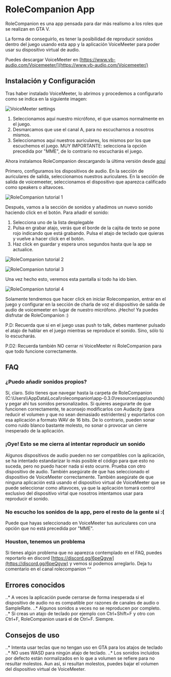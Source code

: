 # RoleCompanion App

RoleCompanion es una app pensada para dar más realismo a los roles que se realizan en GTA V.

La forma de conseguirlo, es tener la posibilidad de reproducir sonidos dentro del juego usando esta app
y la aplicación VoiceMeeter para poder usar su dispositivo virtual de audio.

Puedes descargar VoiceMeeter en [https://www.vb-audio.com/Voicemeeter/](https://www.vb-audio.com/Voicemeeter/)

## Instalación y Configuración

Tras haber instalado VoiceMeeter, lo abrimos y procedemos a configurarlo como se indica en la siguiente imagen:

![VoiceMeeter settings](https://github.com/frozenfangkb/rolecompanion/blob/master/image/voicetuto.png "VoiceMeeter settings")

1. Seleccionamos aquí nuestro micrófono, el que usamos normalmente en el juego.
2. Desmarcamos que use el canal A, para no escucharnos a nosotros mismos.
3. Seleccionamos aquí nuestros auriculares, los mismos por los que escuchemos el juego. MUY IMPORTANTE: selecciona la opción precedida por "MME", de lo contrario no escucharás el juego.

Ahora instalamos RoleCompanion descargando la última versión desde [aquí](https://www.vb-audio.com/Voicemeeter/)

Primero, configuramos los dispositivos de audio. En la sección de auriculares de salida, seleccionamos nuestros auriculares.
En la sección de salida de voicemeeter, seleccionamos el dispositivo que aparezca calificado como speakers o altavoces.

![RoleCompanion tutorial 1](https://github.com/frozenfangkb/rolecompanion/blob/master/image/RCtuto1.PNG "RoleCompanion tutorial 1")

Después, vamos a la sección de sonidos y añadimos un nuevo sonido haciendo click en el botón. Para añadir el sonido:

1. Selecciona uno de la lista desplegable
2. Pulsa en grabar atajo, verás que el borde de la cajita de texto se pone rojo indicando que está grabando. Pulsa el atajo de teclado que quieras y vuelve a hacer click en el botón.
3. Haz click en guardar y espera unos segundos hasta que la app se actualice.

![RoleCompanion tutorial 2](https://github.com/frozenfangkb/rolecompanion/blob/master/image/RCtuto2.png "RoleCompanion tutorial 2")

![RoleCompanion tutorial 3](https://github.com/frozenfangkb/rolecompanion/blob/master/image/RCtuto3.png "RoleCompanion tutorial 3")

Una vez hecho esto, veremos esta pantalla si todo ha ido bien.

![RoleCompanion tutorial 4](https://github.com/frozenfangkb/rolecompanion/blob/master/image/RCtuto4.png "RoleCompanion tutorial 4")

Solamente tendremos que hacer click en iniciar Rolecompanion, entrar en el juego y configurar en la sección de charla de voz el dispositivo de salida de audio de voicemeeter
en lugar de nuestro micrófono. ¡Hecho! Ya puedes disfrutar de RoleCompanion :)

P.D: Recuerda que si en el juego usas push to talk, debes mantener pulsado el atajo de hablar en el juego mientras se reproduce el sonido. Sino, sólo tú lo escucharás.

P.D2: Recuerda también NO cerrar ni VoiceMeeter ni RoleCompanion para que todo funcione correctamente.

## FAQ

### ¿Puedo añadir sonidos propios?

Sí, claro. Sólo tienes que navegar hasta la carpeta de RoleCompanion (C:\\Users\\<tu usuario>\\AppData\\Local\\rolecompanion\\app-0.3.0\\resources\\app\\sounds) y pegar ahí tus sonidos personalizados.
Si quieres asegurarte de que funcionen correctamente, te aconsejo modificarlos con Audacity (para reducir el volumen y que no sean demasiado estridentes) y exportarlos con esa aplicación
a formato WAV de 16 bits. De lo contrario, pueden sonar como ruido blanco bastante molesto, no sonar o provocar un cierre inesperado de la aplicación.

### ¡Oye! Esto se me cierra al intentar reproducir un sonido

Algunos dispositivos de audio pueden no ser compatibles con la aplicación, se ha intentado estandarizar lo más posible el código para que esto no suceda, pero no puedo hacer nada si esto ocurre. Prueba con otro dispositivo de audio. También asegúrate de que has seleccionado el dispositivo de VoiceMeeter correctamente. También asegúrate de que ninguna aplicación está usando el dispositivo virtual de
VoiceMeeter que se puede seleccionar como altavoces, ya que la aplicación tomará control exclusivo del dispositivo virtal que nosotros intentamos usar para reproducir el sonido.

### No escucho los sonidos de la app, pero el resto de la gente si :(

Puede que hayas seleccionado en VoiceMeeter tus auriculares con una opción que no está precedida por "MME".

### Houston, tenemos un problema

Si tienes algún problema que no aparezca contemplado en el FAQ, puedes reportarlo en discord [https://discord.gg/6peQgyw](https://discord.gg/6peQgyw) y vemos si podemos arreglarlo. Deja tu comentario en el canal rolecompanion ^^

## Errores conocidos

..* A veces la aplicación puede cerrarse de forma inesperada si el dispositivo de audio no es compatible por razones de canales de audio o SampleRate.
..* Algunos sonidos a veces no se reproducen por completo.
..* Si creas un atajo de teclado por ejemplo con Ctrl+Shift+F y otro con Ctrl+F, RoleCompanion usará el de Ctrl+F. Siempre.

## Consejos de uso

..* Intenta usar teclas que no tengan uso en GTA para los atajos de teclado
..* NO uses WASD para ningún atajo de teclado.
..* Los sonidos incluidos por defecto están normalizados en lo que a volumen se refiere para no resultar molestos. Aun así, si resultan molestos, puedes bajar el volumen del dispositivo virtual de VoiceMeeter.
